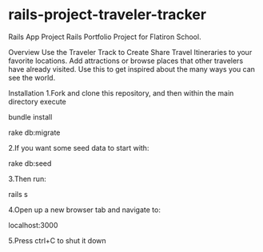 # rails-project-traveler-tracker
Rails App Project
Rails Portfolio Project for Flatiron School.

Overview
Use the Traveler Track to Create Share Travel Itineraries to your favorite locations. Add attractions or browse places that other travelers have already visited. Use this to get inspired about the many ways you can see the world.

Installation
1.Fork and clone this repository, and then within the main directory execute

bundle install

rake db:migrate

2.If you want some seed data to start with:

rake db:seed

3.Then run:

rails s

4.Open up a new browser tab and navigate to:

localhost:3000

5.Press ctrl+C to shut it down
